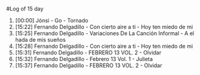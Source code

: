 #Log of 15 day

1. [00:00] Jónsi - Go - Tornado
1. [15:22] Fernando Delgadillo - Con cierto aire a ti - Hoy ten miedo de mi
1. [15:25] Fernando Delgadillo - Variaciones De La Canción Informal - A el hada de mis sueños
1. [15:28] Fernando Delgadillo - Con cierto aire a ti - Hoy ten miedo de mi
1. [15:31] Fernando Delgadillo - FEBRERO 13 VOL. 2 - Olvidar
1. [15:32] Fernando Delgadillo - Febrero 13 Vol. 1 - Julieta
1. [15:37] Fernando Delgadillo - FEBRERO 13 VOL. 2 - Olvidar

